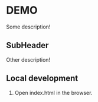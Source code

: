 # DEMO

Some description!

## SubHeader

Other description!

## Local development

1. Open index.html in the browser.